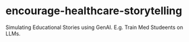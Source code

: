# encourage-healthcare-storytelling
Simulating Educational Stories using GenAI. E.g. Train Med Studeents on LLMs.
